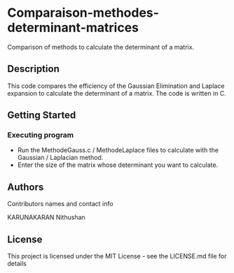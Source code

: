 # Comparaison-methodes-determinant-matrices
Comparison of methods to calculate the determinant of a matrix.

## Description

This code compares the efficiency of the Gaussian Elimination and Laplace expansion to calculate the determinant of a matrix.
The code is written in C.

## Getting Started


### Executing program

* Run the MethodeGauss.c / MethodeLaplace files to calculate with the Gaussian / Laplacian method.
* Enter the size of the matrix whose determinant you want to calculate.


## Authors

Contributors names and contact info

KARUNAKARAN Nithushan

## License

This project is licensed under the MIT License - see the LICENSE.md file for details

